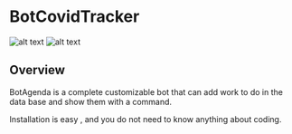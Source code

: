 # BotCovidTracker

![alt text](https://media.discordapp.net/attachments/852194366817959936/858444990110760962/unknown.png)
![alt text](https://media.discordapp.net/attachments/852194366817959936/858445100879314947/unknown.png)

## Overview 

BotAgenda is a complete customizable bot that can add  work to do in the data base and show them with a command.

Installation is easy , and you do not need to know anything about coding. 
